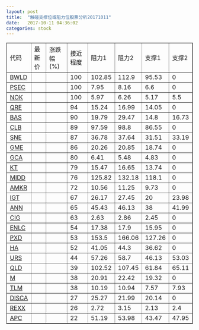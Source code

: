 ```yaml
---
layout: post
title:  "触碰支撑位或阻力位股票分析20171011"
date:   2017-10-11 04:36:02
categories: stock
---
```

<script type="text/javascript">
var stockList = []
stockList.push('gb_bwld');
stockList.push('gb_psec');
stockList.push('gb_nok');
stockList.push('gb_qre');
stockList.push('gb_bas');
stockList.push('gb_clb');
stockList.push('gb_sne');
stockList.push('gb_gme');
stockList.push('gb_gca');
stockList.push('gb_kt');
stockList.push('gb_midd');
stockList.push('gb_amkr');
stockList.push('gb_igt');
stockList.push('gb_ann');
stockList.push('gb_cig');
stockList.push('gb_enlc');
stockList.push('gb_pxd');
stockList.push('gb_ha');
stockList.push('gb_urs');
stockList.push('gb_qld');
stockList.push('gb_m');
stockList.push('gb_tlm');
stockList.push('gb_disca');
stockList.push('gb_rexx');
stockList.push('gb_apc');
</script>
<table border="1">
 <tr>
 <td>代码</td>
 <td>最新价</td>
 <td>涨跌幅(%)</td>
 <td>接近程度</td>
 <td>阻力1</td>
 <td>阻力2</td>
 <td>支撑1</td>
 <td>支撑2</td>
</tr>
  <tr id="bwld" class="red">
  <td><a href="http://stock.finance.sina.com.cn/usstock/quotes/BWLD.html" target="_blank">BWLD</a></td><td></td><td></td><td>100</td><td>102.85</td><td>112.9</td><td>95.53</td><td>0</td></tr>
  <tr id="psec" class="green">
  <td><a href="http://stock.finance.sina.com.cn/usstock/quotes/PSEC.html" target="_blank">PSEC</a></td><td></td><td></td><td>100</td><td>7.95</td><td>8.16</td><td>6.6</td><td>0</td></tr>
  <tr id="nok" class="red">
  <td><a href="http://stock.finance.sina.com.cn/usstock/quotes/NOK.html" target="_blank">NOK</a></td><td></td><td></td><td>100</td><td>5.97</td><td>6.26</td><td>5.17</td><td>5.5</td></tr>
  <tr id="qre" class="red">
  <td><a href="http://stock.finance.sina.com.cn/usstock/quotes/QRE.html" target="_blank">QRE</a></td><td></td><td></td><td>94</td><td>15.24</td><td>16.99</td><td>14.05</td><td>0</td></tr>
  <tr id="bas" class="red">
  <td><a href="http://stock.finance.sina.com.cn/usstock/quotes/BAS.html" target="_blank">BAS</a></td><td></td><td></td><td>90</td><td>19.79</td><td>29.47</td><td>14.8</td><td>16.73</td></tr>
  <tr id="clb" class="red">
  <td><a href="http://stock.finance.sina.com.cn/usstock/quotes/CLB.html" target="_blank">CLB</a></td><td></td><td></td><td>89</td><td>97.59</td><td>98.8</td><td>86.55</td><td>0</td></tr>
  <tr id="sne" class="red">
  <td><a href="http://stock.finance.sina.com.cn/usstock/quotes/SNE.html" target="_blank">SNE</a></td><td></td><td></td><td>87</td><td>36.78</td><td>37.64</td><td>31.51</td><td>33.19</td></tr>
  <tr id="gme" class="red">
  <td><a href="http://stock.finance.sina.com.cn/usstock/quotes/GME.html" target="_blank">GME</a></td><td></td><td></td><td>86</td><td>20.26</td><td>20.85</td><td>18.74</td><td>0</td></tr>
  <tr id="gca" class="green">
  <td><a href="http://stock.finance.sina.com.cn/usstock/quotes/GCA.html" target="_blank">GCA</a></td><td></td><td></td><td>80</td><td>6.41</td><td>5.48</td><td>4.83</td><td>0</td></tr>
  <tr id="kt" class="green">
  <td><a href="http://stock.finance.sina.com.cn/usstock/quotes/KT.html" target="_blank">KT</a></td><td></td><td></td><td>79</td><td>15.47</td><td>16.65</td><td>13.74</td><td>0</td></tr>
  <tr id="midd" class="red">
  <td><a href="http://stock.finance.sina.com.cn/usstock/quotes/MIDD.html" target="_blank">MIDD</a></td><td></td><td></td><td>76</td><td>125.82</td><td>132.18</td><td>118.1</td><td>0</td></tr>
  <tr id="amkr" class="red">
  <td><a href="http://stock.finance.sina.com.cn/usstock/quotes/AMKR.html" target="_blank">AMKR</a></td><td></td><td></td><td>72</td><td>10.56</td><td>11.25</td><td>9.73</td><td>0</td></tr>
  <tr id="igt" class="green">
  <td><a href="http://stock.finance.sina.com.cn/usstock/quotes/IGT.html" target="_blank">IGT</a></td><td></td><td></td><td>67</td><td>26.17</td><td>27.45</td><td>20</td><td>23.98</td></tr>
  <tr id="ann" class="red">
  <td><a href="http://stock.finance.sina.com.cn/usstock/quotes/ANN.html" target="_blank">ANN</a></td><td></td><td></td><td>65</td><td>45.43</td><td>46.13</td><td>38</td><td>41.99</td></tr>
  <tr id="cig" class="red">
  <td><a href="http://stock.finance.sina.com.cn/usstock/quotes/CIG.html" target="_blank">CIG</a></td><td></td><td></td><td>63</td><td>2.63</td><td>2.86</td><td>2.45</td><td>0</td></tr>
  <tr id="enlc" class="red">
  <td><a href="http://stock.finance.sina.com.cn/usstock/quotes/ENLC.html" target="_blank">ENLC</a></td><td></td><td></td><td>54</td><td>17.38</td><td>17.9</td><td>15.95</td><td>0</td></tr>
  <tr id="pxd" class="red">
  <td><a href="http://stock.finance.sina.com.cn/usstock/quotes/PXD.html" target="_blank">PXD</a></td><td></td><td></td><td>53</td><td>153.5</td><td>166.06</td><td>127.26</td><td>0</td></tr>
  <tr id="ha" class="red">
  <td><a href="http://stock.finance.sina.com.cn/usstock/quotes/HA.html" target="_blank">HA</a></td><td></td><td></td><td>52</td><td>41.05</td><td>44.3</td><td>36.62</td><td>0</td></tr>
  <tr id="urs" class="green">
  <td><a href="http://stock.finance.sina.com.cn/usstock/quotes/URS.html" target="_blank">URS</a></td><td></td><td></td><td>44</td><td>57.26</td><td>58.7</td><td>46.13</td><td>53.03</td></tr>
  <tr id="qld" class="green">
  <td><a href="http://stock.finance.sina.com.cn/usstock/quotes/QLD.html" target="_blank">QLD</a></td><td></td><td></td><td>39</td><td>102.52</td><td>107.45</td><td>61.84</td><td>65.11</td></tr>
  <tr id="m" class="red">
  <td><a href="http://stock.finance.sina.com.cn/usstock/quotes/M.html" target="_blank">M</a></td><td></td><td></td><td>38</td><td>20.91</td><td>22.42</td><td>19.32</td><td>0</td></tr>
  <tr id="tlm" class="green">
  <td><a href="http://stock.finance.sina.com.cn/usstock/quotes/TLM.html" target="_blank">TLM</a></td><td></td><td></td><td>38</td><td>10.19</td><td>10.94</td><td>7.57</td><td>7.93</td></tr>
  <tr id="disca" class="green">
  <td><a href="http://stock.finance.sina.com.cn/usstock/quotes/DISCA.html" target="_blank">DISCA</a></td><td></td><td></td><td>27</td><td>25.27</td><td>21.99</td><td>20.14</td><td>0</td></tr>
  <tr id="rexx" class="red">
  <td><a href="http://stock.finance.sina.com.cn/usstock/quotes/REXX.html" target="_blank">REXX</a></td><td></td><td></td><td>26</td><td>2.72</td><td>3.15</td><td>2.13</td><td>2.4</td></tr>
  <tr id="apc" class="green">
  <td><a href="http://stock.finance.sina.com.cn/usstock/quotes/APC.html" target="_blank">APC</a></td><td></td><td></td><td>22</td><td>51.19</td><td>53.98</td><td>43.47</td><td>47.95</td></tr>
</table>
